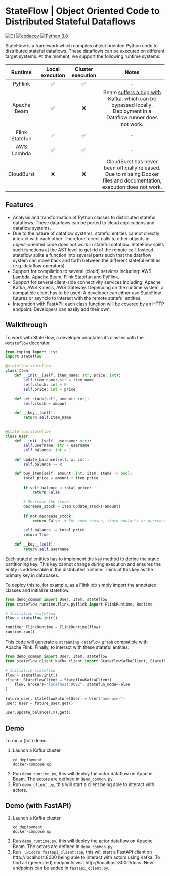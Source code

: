 # StateFlow | Object Oriented Code to Distributed Stateful Dataflows
[![CI](https://github.com/wzorgdrager/stateful_dataflows/actions/workflows/python-app.yml/badge.svg)](https://github.com/wzorgdrager/stateful_dataflows/actions/workflows/python-app.yml)
[![codecov](https://codecov.io/gh/delftdata/stateflow/branch/main/graph/badge.svg?token=AUL4CXQQJX)](https://codecov.io/gh/delftdata/stateflow)
[![Python 3.8](https://img.shields.io/badge/python-3.8-blue.svg)](https://www.python.org/downloads/release/python-380/)

StateFlow is a framework which compiles object oriented Python code to distributed stateful dataflows. 
These dataflows can be executed on different target systems. At the moment, we support the following runtime systems:

|   **Runtime**  | **Local execution** | **Cluster execution** |                                                                             **Notes**                                                                             |
|:--------------:|:-------------------:|:---------------------:|:-----------------------------------------------------------------------------------------------------------------------------------------------------------------:|
|     PyFlink    |  :white_check_mark: |   :white_check_mark:  |                                                                                 -                                                                                 |
|   Apache Beam  |  :white_check_mark: |          :x:          | Beam [suffers a bug with Kafka](https://issues.apache.org/jira/browse/BEAM-11998), which can be bypassed locally. Deployment in a Dataflow runner does not work.  |
| Flink Statefun |  :white_check_mark: |   :white_check_mark:  |                                                                                 -                                                                                 |
|   AWS Lambda   |  :white_check_mark: |   :white_check_mark:  |                                                                                 -                                                                                 |
|   CloudBurst   |         :x:         |          :x:          |                       CloudBurst has never been officially released. Due to missing Docker files and documentation, execution does not work.                      |


## Features
- Analysis and transformation of Python classes to distributed stateful dataflows. These dataflows can be ported to cloud applications and dataflow systems.
- Due to the nature of dataflow systems, stateful entities cannot directly interact with each other. Therefore, direct calls to other objects in object-oriented code does not work in stateful dataflow. StateFlow splits such functions at the AST level to get rid of the remote call.
  Instead, stateflow splits a function into several parts such that the dataflow system can move back and forth between the different stateful entities (e.g. dataflow operators).
- Support for compilation to several (cloud) services including: AWS Lambda, Apache Beam, Flink Statefun and PyFlink.
- Support for several client-side connectivity services including: Apache Kafka, AWS Kinesis, AWS Gateway. Depending on the runtime system, a compatible client has to be used. 
  A developer can either use StateFlow futures or asyncio to interact with the remote stateful entities.
- Integration with FastAPI: each class function will be covered by an HTTP endpoint. Developers can easily add their own.

## Walkthrough
To work with StateFlow, a developer annotates its classes with the `@stateflow` decorator.
```python
from typing import List
import stateflow

@stateflow.stateflow
class Item:
    def __init__(self, item_name: str, price: int):
        self.item_name: str = item_name
        self.stock: int = 0
        self.price: int = price
        
    def set_stock(self, amount: int):
        self.stock = amount

    def __key__(self):
        return self.item_name

   
@stateflow.stateflow
class User:
    def __init__(self, username: str):
        self.username: str = username
        self.balance: int = 1

    def update_balance(self, x: int):
        self.balance += x

    def buy_item(self, amount: int, item: Item) -> bool:
        total_price = amount * item.price
   
        if self.balance < total_price:
            return False
   
        # Decrease the stock.
        decrease_stock = item.update_stock(-amount)
   
        if not decrease_stock:
            return False  # For some reason, stock couldn't be decreased.
   
        self.balance -= total_price
        return True
    
    def __key__(self):
        return self.username
```
Each stateful entities has to implement the `key` method to define the static partitioning key. This key cannot change during execution
and ensures the entity is addressable in the distributed runtime. Think of this key as the primary key in databases.

To deploy this to, for example, as a Flink job simply import the annotated classes and initialize stateflow.
```python
from demo_common import User, Item, stateflow
from stateflow.runtime.flink.pyflink import FlinkRuntime, Runtime

# Initialize stateflow
flow = stateflow.init()

runtime: FlinkRuntime = FlinkRuntime(flow)
runtime.run()
```
This code will generate a `streaming dataflow graph` compatible with Apache Flink.
Finally, to interact with these stateful entities:
```python
from demo_common import User, Item, stateflow
from stateflow.client.kafka_client import StateflowKafkaClient, StateflowClient, StateflowFuture

# Initialize stateflow
flow = stateflow.init()
client: StateflowClient = StateflowKafkaClient(
    flow, brokers="localhost:9092", statefun_mode=False
)

future_user: StateflowFuture[User] = User("new-user")
user: User = future_user.get()

user.update_balance(10).get()
```

## Demo
To run a (full) demo:
1. Launch a Kafka cluster  
   ```
   cd deployment
   docker-compose up
   ```
2. Run `demo_runtime.py`, this will deploy the actor dataflow on Apache Beam. The actors are defined in `demo_common.py`.
3. Run `demo_client.py`, this will start a client being able to interact with actors.

## Demo (with FastAPI)
1. Launch a Kafka cluster  
   ```
   cd deployment
   docker-compose up
   ```
2. Run `demo_runtime.py`, this will deploy the actor dataflow on Apache Beam. The actors are defined in `demo_common.py`.
3. Run ` uvicorn fastapi_client:app`, this will start a FastAPI client on http://localhost:8000 
   being able to interact with actors using Kafka. To find all (generated) endpoints visit http://localhost:8000/docs.
   New endpoints can be added in `fastapi_client.py`.

